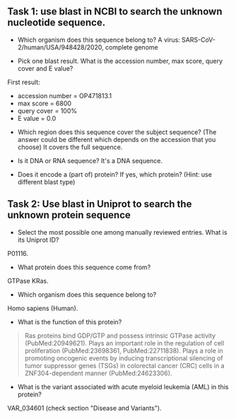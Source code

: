 ## Task 1: use blast in NCBI to search the unknown nucleotide sequence.

* Which organism does this sequence belong to?
A virus: SARS-CoV-2/human/USA/948428/2020, complete genome

* Pick one blast result. What is the accession number, max score, query cover and E value?

First result: 
  - accession number = OP471813.1
  - max score = 6800
  - query cover = 100%
  - E value = 0.0

* Which region does this sequence cover the subject sequence? (The answer could be different which depends on the accession that you choose)
It covers the full sequence.

* Is it DNA or RNA sequence?
It's a DNA sequence.

* Does it encode a (part of) protein? If yes, which protein? (Hint: use different blast type)

## Task 2: Use blast in Uniprot to search the unknown protein sequence

* Select the most possible one among manually reviewed entries. What is its Uniprot ID? 

P01116.

* What protein does this sequence come from?

GTPase KRas.

* Which organism does this sequence belong to?

Homo sapiens (Human).

* What is the function of this protein?

> Ras proteins bind GDP/GTP and possess intrinsic GTPase activity (PubMed:20949621).
Plays an important role in the regulation of cell proliferation (PubMed:23698361, PubMed:22711838).
Plays a role in promoting oncogenic events by inducing transcriptional silencing of tumor suppressor genes (TSGs) in colorectal cancer (CRC) cells in a ZNF304-dependent manner (PubMed:24623306).

* What is the variant associated with acute myeloid leukemia (AML) in this protein?

VAR_034601 (check section "Disease and Variants").
